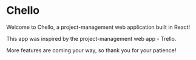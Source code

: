 # Chello

Welcome to Chello, a project-management web application built in React!

This app was inspired by the project-management web app - Trello.

More features are coming your way, so thank you for your patience!
